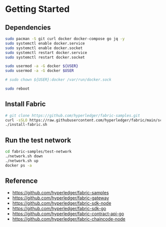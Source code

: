 # Getting Started

## Dependencies

```bash
sudo pacman -S git curl docker docker-compose go jq -y
sudo systemctl enable docker.service
sudo systemctl enable docker.socket
sudo systemctl restart docker.service
sudo systemctl restart docker.socket

sudo usermod -a -G docker ${USER}
sudo usermod -a -G docker $USER

# sudo chown ${USER}:docker /var/run/docker.sock

sudo reboot
```

## Install Fabric

```bash
# git clone https://github.com/hyperledger/fabric-samples.git
curl -sSLO https://raw.githubusercontent.com/hyperledger/fabric/main/scripts/install-fabric.sh && chmod +x install-fabric.sh
./install-fabric.sh
```

## Run the test network

```bash
cd fabric-samples/test-network
./network.sh down
./network.sh up
docker ps -a
```

## Reference

* <https://github.com/hyperledger/fabric-samples>
* <https://github.com/hyperledger/fabric-gateway>
* <https://github.com/hyperledger/fabric-sdk-node>
* <https://github.com/hyperledger/fabric-sdk-go>
* <https://github.com/hyperledger/fabric-contract-api-go>
* <https://github.com/hyperledger/fabric-chaincode-node>

